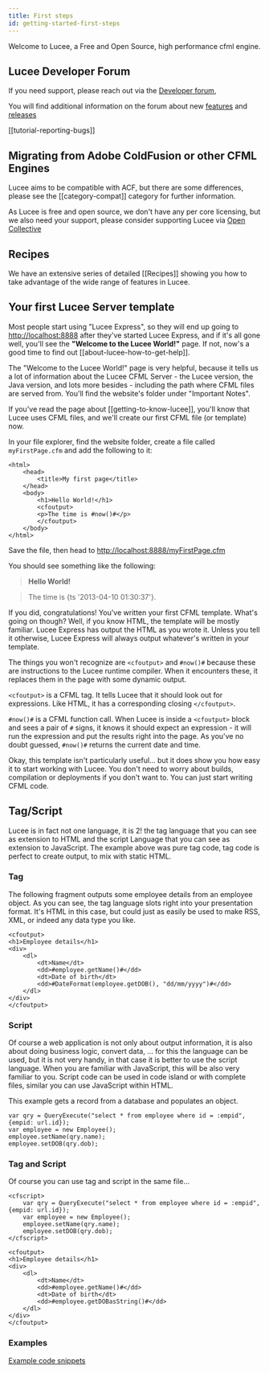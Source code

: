```yaml
---
title: First steps
id: getting-started-first-steps
---
```


Welcome to Lucee, a Free and Open Source, high performance cfml engine.

## Lucee Developer Forum

If you need support, please reach out via the [Developer forum](https://dev.lucee.org/), 

You will find additional information on the forum about new [features](https://dev.lucee.org/c/documentation/6) and [releases](https://dev.lucee.org/c/news/release/8)

[[tutorial-reporting-bugs]]

## Migrating from Adobe ColdFusion or other CFML Engines

Lucee aims to be compatible with ACF, but there are some differences, please see the [[category-compat]] category for further information.

As Lucee is free and open source, we don't have any per core licensing, but we also need your support, please consider supporting Lucee via [Open Collective](https://opencollective.com/lucee)

## Recipes

We have an extensive series of detailed [[Recipes]] showing you how to take advantage of the wide range of features in Lucee.

## Your first Lucee Server template

Most people start using "Lucee Express", so they will end up going to [http://localhost:8888](http://localhost:8888) after they've started Lucee Express, and if it's all gone well, you'll see the **"Welcome to the Lucee World!"** page.  If not, now's a good time to find out [[about-lucee-how-to-get-help]].

The "Welcome to the Lucee World!" page is very helpful, because it tells us a lot of information about the Lucee CFML Server - the Lucee version, the Java version, and lots more besides - including the path where CFML files are served from.  You'll find the website's folder under "Important Notes".

If you've read the page about [[getting-to-know-lucee]], you'll know that Lucee uses CFML files, and we'll create our first CFML file (or template) now.

In your file explorer, find the website folder, create a file called `myFirstPage.cfm` and add the following to it:

```lucee
<html>
	<head>
		<title>My first page</title>
	</head>
	<body>
		<h1>Hello World!</h1>
		<cfoutput>
		<p>The time is #now()#</p>
		</cfoutput>
	</body>
</html>
```

Save the file, then head to <http://localhost:8888/myFirstPage.cfm>

You should see something like the following:

> **Hello World!**

> The time is {ts '2013-04-10 01:30:37'}.

If you did, congratulations!  You've written your first CFML template.  What's going on though?  Well, if you know HTML, the template will be mostly familiar.  Lucee Express has output the HTML as you wrote it.  Unless you tell it otherwise, Lucee Express will always output whatever's written in your template.

The things you won't recognize are `<cfoutput>` and `#now()#` because these are instructions to the Lucee runtime compiler.  When it encounters these, it replaces them in the page with some dynamic output.

`<cfoutput>` is a CFML tag.  It tells Lucee that it should look out for expressions.  Like HTML, it has a corresponding closing `</cfoutput>`.

`#now()#` is a CFML function call.  When Lucee is inside a `<cfoutput>` block and sees a pair of `#` signs, it knows it should expect an expression - it will run the expression and put the results right into the page. As you've no doubt guessed, `#now()#` returns the current date and time.

Okay, this template isn't particularly useful... but it does show you how easy it to start working with Lucee.  You don't need to worry about builds, compilation or deployments if you don't want to.  You can just start writing CFML code.

## Tag/Script

Lucee is in fact not one language, it is 2!
the tag language that you can see as extension to HTML and the script Language that you can see as extension to JavaScript.
The example above was pure tag code, tag code is perfect to create output, to mix with static HTML.

### Tag ###

The following fragment outputs some employee details from an employee object.  As you can see, the tag language slots right into your presentation format.  It's HTML in this case, but could just as easily be used to make RSS, XML, or indeed any data type you like.

```lucee
<cfoutput>
<h1>Employee details</h1>
<div>
    <dl>
        <dt>Name</dt>
        <dd>#employee.getName()#</dd>
        <dt>Date of birth</dt>
        <dd>#DateFormat(employee.getDOB(), "dd/mm/yyyy")#</dd>
    </dl>
</div>
</cfoutput>
```

### Script ###

Of course a web application is not only about output information, it is also about doing business logic, convert data, ...
for this the language can be used, but it is not very handy, in that case it is better to use the script language.
When you are familiar with JavaScript, this will be also very familiar to you.
Script code can be used in code island or with complete files, similar you can use JavaScript within HTML.

This example gets a record from a database and populates an object.

```luceescript
var qry = QueryExecute("select * from employee where id = :empid", {empid: url.id});
var employee = new Employee();
employee.setName(qry.name);
employee.setDOB(qry.dob);
```

### Tag and Script ###

Of course you can use tag and script in the same file...

```lucee
<cfscript>
    var qry = QueryExecute("select * from employee where id = :empid", {empid: url.id});
    var employee = new Employee();
    employee.setName(qry.name);
    employee.setDOB(qry.dob);
</cfscript>

<cfoutput>
<h1>Employee details</h1>
<div>
    <dl>
        <dt>Name</dt>
        <dd>#employee.getName()#</dd>
        <dt>Date of birth</dt>
        <dd>#employee.getDOBasString()#</dd>
    </dl>
</div>
</cfoutput>
```

### Examples ###

[Example code snippets](https://github.com/lucee/Example-Code)
